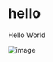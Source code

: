# hello
Hello World

![image](https://github.com/debrup416/hello/assets/55157542/e5caf055-6035-4cb0-837a-c3e1b6d203b4)
